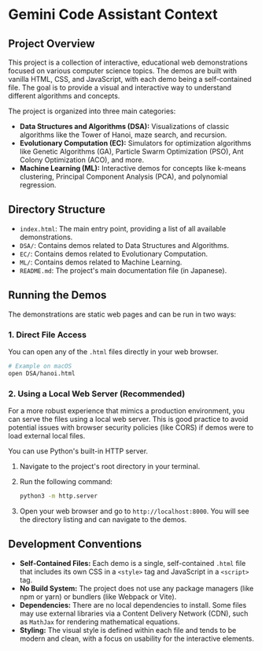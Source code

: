 # Gemini Code Assistant Context

## Project Overview

This project is a collection of interactive, educational web demonstrations focused on various computer science topics. The demos are built with vanilla HTML, CSS, and JavaScript, with each demo being a self-contained file. The goal is to provide a visual and interactive way to understand different algorithms and concepts.

The project is organized into three main categories:
*   **Data Structures and Algorithms (DSA):** Visualizations of classic algorithms like the Tower of Hanoi, maze search, and recursion.
*   **Evolutionary Computation (EC):** Simulators for optimization algorithms like Genetic Algorithms (GA), Particle Swarm Optimization (PSO), Ant Colony Optimization (ACO), and more.
*   **Machine Learning (ML):** Interactive demos for concepts like k-means clustering, Principal Component Analysis (PCA), and polynomial regression.

## Directory Structure

*   `index.html`: The main entry point, providing a list of all available demonstrations.
*   `DSA/`: Contains demos related to Data Structures and Algorithms.
*   `EC/`: Contains demos related to Evolutionary Computation.
*   `ML/`: Contains demos related to Machine Learning.
*   `README.md`: The project's main documentation file (in Japanese).

## Running the Demos

The demonstrations are static web pages and can be run in two ways:

### 1. Direct File Access

You can open any of the `.html` files directly in your web browser.

```bash
# Example on macOS
open DSA/hanoi.html
```

### 2. Using a Local Web Server (Recommended)

For a more robust experience that mimics a production environment, you can serve the files using a local web server. This is good practice to avoid potential issues with browser security policies (like CORS) if demos were to load external local files.

You can use Python's built-in HTTP server.

1.  Navigate to the project's root directory in your terminal.
2.  Run the following command:

    ```bash
    python3 -m http.server
    ```

3.  Open your web browser and go to `http://localhost:8000`. You will see the directory listing and can navigate to the demos.

## Development Conventions

*   **Self-Contained Files:** Each demo is a single, self-contained `.html` file that includes its own CSS in a `<style>` tag and JavaScript in a `<script>` tag.
*   **No Build System:** The project does not use any package managers (like npm or yarn) or bundlers (like Webpack or Vite).
*   **Dependencies:** There are no local dependencies to install. Some files may use external libraries via a Content Delivery Network (CDN), such as `MathJax` for rendering mathematical equations.
*   **Styling:** The visual style is defined within each file and tends to be modern and clean, with a focus on usability for the interactive elements.
